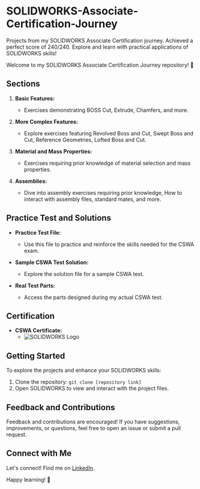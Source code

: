 # SOLIDWORKS-Associate-Certification-Journey
Projects from my SOLIDWORKS Associate Certification journey. Achieved a perfect score of 240/240. Explore and learn with practical applications of SOLIDWORKS skills!

Welcome to my SOLIDWORKS Associate Certification Journey repository! 🚀

## Sections

1. **Basic Features:**
   - Exercises demonstrating BOSS Cut, Extrude, Chamfers, and more.

2. **More Complex Features:**
   - Explore exercises featuring Revolved Boss and Cut, Swept Boss and Cut, Reference Geometries, Lofted Boss and Cut.

3. **Material and Mass Properties:**
   - Exercises requiring prior knowledge of material selection and mass properties.

4. **Assemblies:**
   - Dive into assembly exercises requiring prior knowledge, How to interact with assembly files, standard mates, and more.

## Practice Test and Solutions

- **Practice Test File:**
  - Use this file to practice and reinforce the skills needed for the CSWA exam.

- **Sample CSWA Test Solution:**
  - Explore the solution file for a sample CSWA test.

- **Real Test Parts:**
  - Access the parts designed during my actual CSWA test.

## Certification

- **CSWA Certificate:**
  - ![SOLIDWORKS Logo](Logo.png)

## Getting Started

To explore the projects and enhance your SOLIDWORKS skills:

1. Clone the repository: `git clone [repository link]`
2. Open SOLIDWORKS to view and interact with the project files.

## Feedback and Contributions

Feedback and contributions are encouraged! If you have suggestions, improvements, or questions, feel free to open an issue or submit a pull request.

## Connect with Me

Let's connect! Find me on [LinkedIn](https://www.linkedin.com/in/omar-elkreamy?utm_source=share&utm_campaign=share_via&utm_content=profile&utm_medium=ios_app).

Happy learning! 🚀

